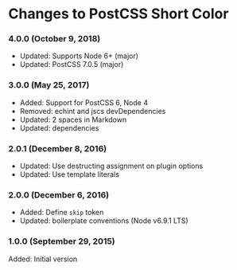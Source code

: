 # Changes to PostCSS Short Color

### 4.0.0 (October 9, 2018)

- Updated: Supports Node 6+ (major)
- Updated: PostCSS 7.0.5 (major)

### 3.0.0 (May 25, 2017)

- Added: Support for PostCSS 6, Node 4
- Removed: echint and jscs devDependencies
- Updated: 2 spaces in Markdown
- Updated: dependencies

### 2.0.1 (December 8, 2016)

- Updated: Use destructing assignment on plugin options
- Updated: Use template literals

### 2.0.0 (December 6, 2016)

- Added: Define `skip` token
- Updated: boilerplate conventions (Node v6.9.1 LTS)

### 1.0.0 (September 29, 2015)

Added: Initial version
